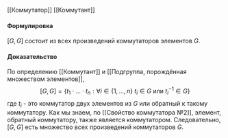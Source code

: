 [[Коммутатор]]
[[Коммутант]]
#### Формулировка
$[G,G]$ состоит из всех произведений коммутаторов элементов $G$. 
#### Доказательство
По определению [[Коммутант]] и [[Подгруппа, порождённая множеством элементов]],
$$[G,G] = \{t_1\cdot\ldots\cdot t_n : \forall i \in \{1, \ldots, n\}\ t_i \in G \text{ или } t_i^{-1} \in G\}$$
где $t_i$ - это коммутатор двух элементов из $G$ или обратный к такому коммутатору. 
Как мы знаем, по [[Свойство коммутатора №2]], элемент, обратный коммутатору, также является коммутатором. Следовательно, $[G,G]$ есть множество всех произведений коммутаторов $G$.





